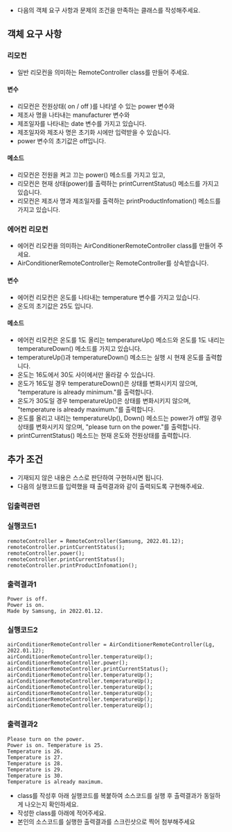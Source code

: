 - 다음의 객체 요구 사항과 문제의 조건을 만족하는 클래스를 작성해주세요.

## 객체 요구 사항
### 리모컨
+ 일반 리모컨을 의미하는 RemoteController class를 만들어 주세요.

#### 변수
+ 리모컨은 전원상태( on / off )를 나타낼 수 있는 power 변수와
+ 제조사 명을 나타내는 manufacturer 변수와
+ 제조일자를 나타내는 date 변수를 가지고 있습니다.
+ 제조일자와 제조사 명은 초기화 시에만 입력받을 수 있습니다.
+ power 변수의 초기값은 off입니다.

#### 메소드
+ 리모컨은 전원을 켜고 끄는 power() 메소드를 가지고 있고,
+ 리모컨은 현재 상태(power)를 출력하는 printCurrentStatus() 메소드를 가지고 있습니다.
+ 리모컨은 제조사 명과 제조일자를 출력하는 printProductInfomation() 메소드를 가지고 있습니다.

### 에어컨 리모컨
+ 에어컨 리모컨을 의미하는 AirConditionerRemoteController class를 만들어 주세요.
+ AirConditionerRemoteController는 RemoteController를 상속받습니다.

#### 변수
+ 에어컨 리모컨은 온도를 나타내는 temperature 변수를 가지고 있습니다.
+ 온도의 초기값은 25도 입니다.

#### 메소드
+ 에어컨 리모컨은 온도를 1도 올리는 temperatureUp() 메소드와 온도를 1도 내리는 temperatureDown() 메소드를 가지고 있습니다.
+ temperatureUp()과 temperatureDown() 메소드는 실행 시 현재 온도를 출력합니다. 
+ 온도는 16도에서 30도 사이에서만 올라갈 수 있습니다.
+ 온도가 16도일 경우 temperatureDown()은 상태를 변화시키지 않으며, "temperature is already minimum."를 출력합니다.
+ 온도가 30도일 경우 temperatureUp()은 상태를 변화시키지 않으며, "temperature is already maximum."를 출력합니다.
+ 온도를 올리고 내리는 temperatureUp(), Down() 메소드는 power가 off일 경우 상태를 변화시키지 않으며, "please turn on the power."를 출력합니다.
+ printCurrentStatus() 메소드는 현재 온도와 전원상태를 출력합니다.

## 추가 조건
+ 기재되지 않은 내용은 스스로 판단하여 구현하시면 됩니다.
+ 다음의 실행코드를 입력했을 때 출력결과와 같이 출력되도록 구현해주세요.

### 입출력관련 ###

### 실행코드1 ###
``` 
remoteController = RemoteController(Samsung, 2022.01.12);
remoteController.printCurrentStatus();
remoteController.power();
remoteController.printCurrentStatus();
remoteController.printProductInfomation();

 ```

### 출력결과1 ###
```
Power is off.
Power is on.
Made by Samsung, in 2022.01.12.
```
### 실행코드2 ###
```
airConditionerRemoteController = AirConditionerRemoteController(Lg, 2022.01.12);
airConditionerRemoteController.temperatureUp();
airConditionerRemoteController.power();
airConditionerRemoteController.printCurrentStatus();
airConditionerRemoteController.temperatureUp();
airConditionerRemoteController.temperatureUp();
airConditionerRemoteController.temperatureUp();
airConditionerRemoteController.temperatureUp();
airConditionerRemoteController.temperatureUp();
airConditionerRemoteController.temperatureUp();
```

### 출력결과2 ###
```
Please turn on the power.
Power is on. Temperature is 25.
Temperature is 26.
Temperature is 27.
Temperature is 28.
Temperature is 29.
Temperature is 30.
Temperature is already maximum.
```




- class를 작성후 아래 실행코드를 복붙하여 소스코드를 실행 후 출력결과가 동일하게 나오는지 확인하세요.
- 작성한 class를 아래에 적어주세요.
- 본인의 소스코드를 실행한 출력결과를 스크린샷으로 찍어 첨부해주세요